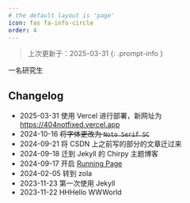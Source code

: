 ```yaml
---
# the default layout is 'page'
icon: fas fa-info-circle
order: 4
---
```


> 上次更新于：2025-03-31
{: .prompt-info }

一名研究生

## Changelog

- 2025-03-31 使用 Vercel 进行部署，新网址为 <https://404notfixed.vercel.app>
- 2024-10-16 ~~将字体更改为 `Noto Serif SC`~~
- 2024-09-21 将 CSDN 上之前写的部分的文章迁过来
- 2024-09-18 迁到 Jekyll 的 Chirpy 主题博客
- 2024-09-17 开启 [Running Page](https://miaohn.github.io/running_page)
- 2024-02-05 转到 zola
- 2023-11-23 第一次使用 Jekyll
- 2023-11-22 HHHello WWWorld
